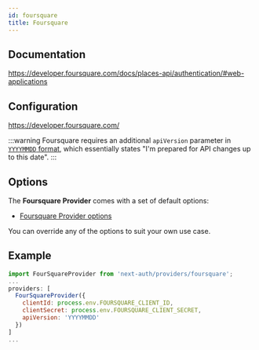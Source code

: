 ```yaml
---
id: foursquare
title: Foursquare
---
```


## Documentation

https://developer.foursquare.com/docs/places-api/authentication/#web-applications

## Configuration

https://developer.foursquare.com/

:::warning
Foursquare requires an additional `apiVersion` parameter in [`YYYYMMDD` format](https://developer.foursquare.com/docs/places-api/versioning/), which essentially states "I'm prepared for API changes up to this date".
:::

## Options

The **Foursquare Provider** comes with a set of default options:

- [Foursquare Provider options](https://github.com/nextauthjs/next-auth/blob/main/src/providers/foursquare.js)

You can override any of the options to suit your own use case.

## Example

```js
import FourSquareProvider from 'next-auth/providers/foursquare';
...
providers: [
  FourSquareProvider({
    clientId: process.env.FOURSQUARE_CLIENT_ID,
    clientSecret: process.env.FOURSQUARE_CLIENT_SECRET,
    apiVersion: 'YYYYMMDD'
  })
]
...
```
